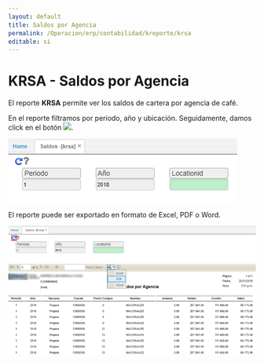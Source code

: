```yaml
---
layout: default
title: Saldos por Agencia
permalink: /Operacion/erp/contabilidad/kreporte/krsa
editable: si
---
```


# KRSA - Saldos por Agencia

El reporte **KRSA** permite ver los saldos de cartera por agencia de café.  

En el reporte filtramos por periodo, año y ubicación. Seguidamente, damos click en el botón ![](actualizar.png).  

![](krsa.png)

El reporte puede ser exportado en formato de Excel, PDF o Word.  

![](krsa1.png)